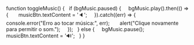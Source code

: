 function toggleMusic() {
  if (bgMusic.paused) {
    bgMusic.play().then(() => {
      musicBtn.textContent = '🔈';
    }).catch((err) => {
      console.error("Erro ao tocar música:", err);
      alert("Clique novamente para permitir o som.");
    });
  } else {
    bgMusic.pause();
    musicBtn.textContent = '🔊';
  }
}



